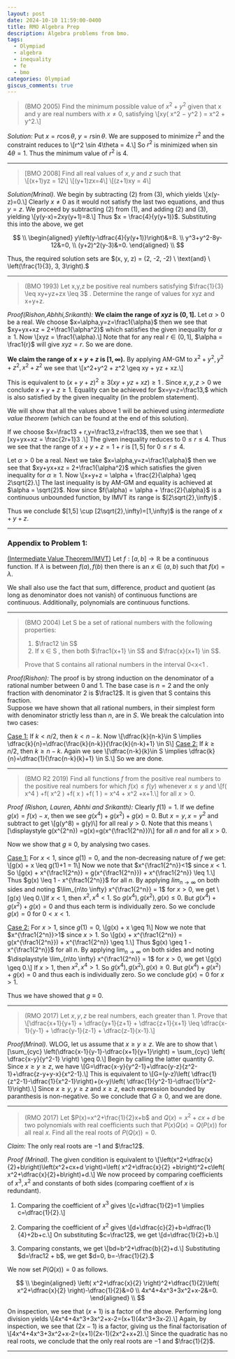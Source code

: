 ```yaml
---
layout: post
date: 2024-10-10 11:59:00-0400
title: RMO Algebra Prep
description: Algebra problems from bmo.
tags:
  - Olympiad
  - algebra
  - inequality
  - fe
  - bmo
categories: Olympiad
giscus_comments: true
---
```


> (BMO 2005) Find the minimum possible value of $x^2 + y^2$ given that x and y are real numbers with $x \neq 0$, satisfying \\[xy( x^2 − y^2 ) = x^2 + y^2.\\]

_Solution:_ Put $x=r\cos\theta$, $y=r\sin\theta$. We are supposed to minimize $r^2$ and the constraint reduces to \\[r^2 \sin 4\theta = 4.\\] So $r^2$ is minimized when $\sin 4\theta = 1.$ Thus the minimum value of $r^2$ is $4$.

---

> \[BMO 2008\] Find all real values of $x, y$ and $z$ such that  
> \\[(x+1)yz = 12\\] \\[(y+1)zx=4\\] \\[(z+1)xy = 4\\]

_Solution(Mrinal)._ We begin by subtracting (2) from (3), which
yields \\[x(y-z)=0.\\]
Clearly $x \neq 0$ as it would not satisfy the last two equations, and thus $y=z$. We proceed by subtracting (2) from (1), and adding (2) and (3), yielding \\[y(y-x)=2xy(y+1)=8.\\] Thus
$x = \frac{4}{y(y+1)}$. Substituting this into the above, we get

$$
\\
\begin{aligned}
    y\left(y-\dfrac{4}{y(y+1)}\right)&=8. \\
    y^3+y^2-8y-12&=0, \\
    (y+2)^2(y-3)&=0.
\end{aligned}
\\
$$

Thus, the required solution sets are $(x, y, z) = (2, -2, -2) \ \text{and} \ \left(\frac{1}{3}, 3, 3\right).$

---

> (BMO 1993) Let x,y,z be positive real numbers satisfying $\frac{1}{3} \leq xy+yz+zx \leq 3$ . Determine the range of values for xyz and x+y+z.

_Proof(Rishon,Abhhi,Srikanth):_
**We claim the range of $xyz$ is $(0,1]$.**
Let $\alpha > 0$ be a real. We choose $x=\alpha,y=z=\frac1{\alpha}$ then we see that $xy+yx+xz = 2+\frac1{\alpha^2}$ which satisfies the given inequality for $\alpha \geq 1$. Now \\[xyz = \frac1{\alpha}.\\] Note that for any real $r \in (0,1]$, $\alpha = \frac1{r}$ will give $xyz=r$. So we are done.

**We claim the range of $x+y+z$ is $[1,\infty)$.** By applying AM-GM to $x^2+y^2,y^2+z^2,x^2+z^2$ we see that \\[x^2+y^2 + z^2 \geq xy + yz + xz.\\]

This is equivalent to $(x+y+z)^2 \geq 3(xy+yz+xz) \geq 1$ . Since $x,y,z > 0$ we conclude $x+y+z \geq 1.$ Equality can be achieved for $x=y=z=\frac13,$ which is also satisfied by the given inequality (in the problem statement).

We will show that all the values above 1 will be achieved using _intermediate value theorem_ (which can be found at the end of this solution).

If we choose $x=\frac13 + r,y=\frac13,z=\frac13$, then we see that \\[xy+yx+xz = \frac{2r+1}3 .\\] The given inequality reduces to $0\leq r \leq 4.$ Thus we see that the range of $x+y+z = 1+r$ is $[1,5]$ for $0\leq r \leq 4.$

Let $\alpha > 0$ be a real. Next we take $x=\alpha,y=z=\frac1{\alpha}$ then we see that $xy+yx+xz = 2+\frac1{\alpha^2}$ which satisfies the given inequality for $\alpha \geq 1$. Now \\[x+y+z = \alpha + \frac{2}{\alpha} \geq 2\sqrt{2}.\\]
The last inequality is by AM-GM and equality is achieved at $\alpha = \sqrt{2}$. Now since $f(\alpha) = \alpha + \frac{2}{\alpha}$ is a continuous unbounded function, by IMVT its range is $[2\sqrt{2},\infty)$ .

Thus we conclude $[1,5] \cup [2\sqrt{2},\infty)=[1,\infty)$ is the range of $x+y+z$.

---

### Appendix to Problem 1:

<u>(Intermediate Value Theorem/IMVT)</u> Let $f:[a,b] \to \mathbb{R}$ be a continuous function. If $\lambda$ is between $f(a), f(b)$ then there is an $x \in (a,b)$ such that $f(x) = \lambda$.

We shall also use the fact that sum, difference, product and quotient (as long as denominator does not vanish) of continuous functions are continuous. Additionally, polynomials are continuous functions.

---

> (BMO 2004) Let S be a set of rational numbers with the following properties:
>
> 1.  $\frac12 \in S$
> 2.  If x ∈ S , then both $\frac1{x+1} \in S$ and $\frac{x}{x+1} \in S$.
>
> Prove that S contains all rational numbers in the interval 0<x<1 .

_Proof(Rishon):_ The proof is by strong induction on the denominator of a rational number between 0 and 1. The base case is $n=2$ and the only fraction with denominator 2 is $\frac12$. It is given that S contains this fraction.  
Suppose we have shown that all rational numbers, in their simplest form with denominator strictly less than $n$, are in $S$. We break the calculation into two cases:

<u>Case 1:</u> If $k < n/2$, then $k < n-k$. Now \\[\dfrac{k}{n-k}\in S \implies \dfrac{k}{n}=\dfrac{\frac{k}{n-k}}{\frac{k}{n-k}+1} \in S\\]
<u>Case 2:</u> If $k \ge n/2$, then $k \ge n-k$. Again we see \\[\dfrac{n-k}{k}\in S \implies \dfrac{k}{n}=\dfrac{1}{\frac{n-k}{k}+1} \in S.\\] So we are done.

---

> (BMO R2 2019) Find all functions $f$ from the positive real numbers to the positive real numbers for which $f( x ) \leq f( y )$ whenever $x \leq y$ and \\[f( x^4 ) +f( x^2 ) +f( x ) +f( 1 ) = x^4 + x^2 +x+1.\\] for all $x>0$.

_Proof (Rishon, Lauren, Abhhi and Srikanth):_ Clearly $f(1)=1.$ If we define $g(x) = f(x) - x$, then we see $g(x^4)+g(x^2)+g(x)=0.$ But $x=y,x=y^2$ and subtract to get \\[g(y^8) = g(y)\\] for all real $y > 0$. Note that this means \\[\displaystyle g(x^{2^n}) =g(x)=g(x^{\frac1{2^n}})\\] for all $n$ and for all $x>0$.

Now we show that $g\equiv0$, by analysing two cases.

<u>Case 1:</u> For $x < 1$, since $g(1)=0$, and the non-decreasing nature of $f$ we get: \\[g(x) + x \leq g(1)+1 = 1\\] Now we note that $x^{\frac1{2^n}}<1$ since $x<1$. So \\[g(x) + x^{\frac1{2^n}} = g(x^{\frac1{2^n}}) + x^{\frac1{2^n}} \leq 1.\\]
Thus $g(x) \leq 1 - x^{\frac1{2^n}}$ for all $n$. By applying $lim_{n \to \infty}$ on both sides and noting $\lim_{n\to \infty} x^{\frac1{2^n}} = 1$ for $x>0$, we get \\[g(x) \leq 0.\\]If $x<1$, then $x^2,x^4 < 1$. So $g(x^4),g(x^2),g(x)\leq 0$. But $g(x^4)+g(x^2)+g(x)=0$ and thus each term is individually zero. So we conclude $g(x) = 0$ for $0 < x < 1$.

<u>Case 2:</u> For $x > 1$, since $g(1)=0$, \\[g(x) + x \geq 1\\] Now we note that $x^{\frac1{2^n}}>1$ since $x>1$. So \\[g(x) + x^{\frac1{2^n}} = g(x^{\frac1{2^n}}) + x^{\frac1{2^n}} \geq 1.\\] Thus $g(x) \geq 1 - x^{\frac1{2^n}}$ for all $n$. By applying $\displaystyle \lim_{n \to \infty}$ on both sides and noting $\displaystyle \lim_{n\to \infty} x^{\frac1{2^n}} = 1$ for $x>0$, we get \\[g(x) \geq 0.\\] If $x>1$, then $x^2,x^4 > 1$. So $g(x^4),g(x^2),g(x)\geq 0$. But $g(x^4)+g(x^2)+g(x)=0$ and thus each is individually zero. So we conclude $g(x)  = 0$ for $x >1$.

Thus we have showed that $g\equiv0$.

---

> (RMO 2017) Let $x, y, z$ be real numbers, each greater
> than 1. Prove that
> \\[\dfrac{x+1}{y+1} + \dfrac{y+1}{z+1} + \dfrac{z+1}{x+1} \leq \dfrac{x-1}{y-1} + \dfrac{y-1}{z-1} + \dfrac{z-1}{x-1}.\\]

_Proof(Mrinal)._ WLOG, let us assume that $x \geq y \geq z$. We are to show that
\\[\sum_{cyc} \left(\dfrac{x-1}{y-1}-\dfrac{x+1}{y+1}\right) = \sum_{cyc} \left( \dfrac{x-y}{y^2-1} \right) \geq 0.\\]
Begin by calling the latter quantity $G$. Since $x \geq y \geq z$, we
have \\[G=\dfrac{x-y}{y^2-1}+\dfrac{y-z}{z^2-1}+\dfrac{z-y+y-x}{x^2-1}.\\]
This is equivalent to
\\[G=(y-z)\left( \dfrac{1}{z^2-1}-\dfrac{1}{x^2-1}\right)+(x-y)\left( \dfrac{1}{y^2-1}-\dfrac{1}{x^2-1}\right).\\]
Since $x \geq y, y \geq z$ and $x \geq z$, each expression bounded by paranthesis is non-negative. So we conclude that $G \geq 0$, and we are done.

---

> (RMO 2017) Let $P(x)=x^2+\frac{1}{2}x+b$ and $Q(x)=x^2+cx+d$ be two polynomials with real coefficients such that $P(x)Q(x)=Q(P(x))$ for all real $x$. Find all the real roots of
> $P(Q(x))=0.$

_Claim:_ The only real roots are $-1$ and $\frac12$.

_Proof (Mrinal)._ The given condition is equivalent to
\\[\left(x^2+\dfrac{x}{2}+b\right)\left(x^2+cx+d \right)=\left( x^2+\dfrac{x}{2} +b\right)^2+c\left( x^2+\dfrac{x}{2}+b\right)+d.\\]
We now proceed by comparing coefficients of $x^3, x^2$ and constants of
both sides (comparing coeffient of $x$ is redundant).

1.  Comparing the coefficient of $x^3$ gives
    \\[c+\dfrac{1}{2}=1 \implies c=\dfrac{1}{2}.\\]

2.  Comparing the coefficient of $x^2$ gives
    \\[d+\dfrac{c}{2}+b=\dfrac{1}{4}+2b+c.\\]
    On substituting $c=\frac12$,
    we get \\[d=\dfrac{1}{2}+b.\\]

3.  Comparing constants, we get \\[bd=b^2+\dfrac{b}{2}+d.\\] Substituting
    $d=\frac12 + b$, we get $d=0, b=-\frac{1}{2}.$

We now set $P(Q(x))=0$ as follows.

$$
\\
\begin{aligned}
    \left( x^2+\dfrac{x}{2} \right)^2+\dfrac{1}{2}\left( x^2+\dfrac{x}{2} \right)-\dfrac{1}{2}&=0 \\
    4x^4+4x^3+3x^2+x-2&=0.
\end{aligned}
\\
$$

On inspection, we see that $(x+1)$ is a factor of the above. Performing long division yields
\\[4x^4+4x^3+3x^2+x-2=(x+1)(4x^3+3x-2).\\] Again, by inspection, we see
that $(2x-1)$ is a factor, giving us the final factorisation of
\\[4x^4+4x^3+3x^2+x-2=(x+1)(2x-1)(2x^2+x+2).\\]
Since the quadratic has no real roots, we conclude that the only real roots are $-1$ and
$\frac{1}{2}$.

---
